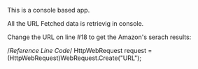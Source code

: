 This is a console based app.

All the URL Fetched data is retrievig in console.

Change the URL on line #18 to get the Amazon's serach results:

/*Reference Line Code*/
HttpWebRequest request = (HttpWebRequest)WebRequest.Create("URL");
